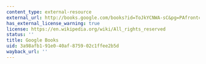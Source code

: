 ```yaml
---
content_type: external-resource
external_url: http://books.google.com/books?id=ToJkYCNWA-sC&pg=PAfrontcover
has_external_license_warning: true
license: https://en.wikipedia.org/wiki/All_rights_reserved
status: ''
title: Google Books
uid: 3a98afb1-91e0-40af-8759-02c1ffee2b5d
wayback_url: ''
---
```

